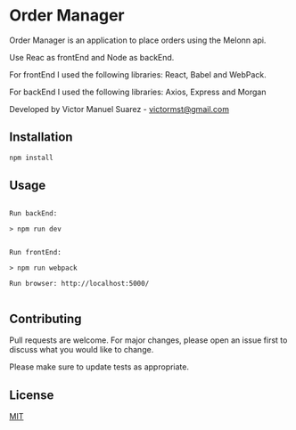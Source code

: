 # Order Manager

Order Manager is an application to place orders using the Melonn api.

Use Reac as frontEnd and Node as backEnd.

For frontEnd I used the following libraries: React, Babel and WebPack.


For backEnd I used the following libraries: Axios, Express and Morgan


Developed by Victor Manuel Suarez - victormst@gmail.com

## Installation


```bash
npm install
```

## Usage

```shell

Run backEnd: 

> npm run dev


Run frontEnd: 

> npm run webpack

Run browser: http://localhost:5000/


```

## Contributing
Pull requests are welcome. For major changes, please open an issue first to discuss what you would like to change.

Please make sure to update tests as appropriate.

## License
[MIT](https://choosealicense.com/licenses/mit/)